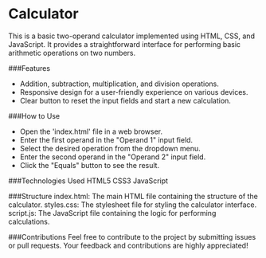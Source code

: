 # Calculator
This is a basic two-operand calculator implemented using HTML, CSS, and JavaScript. It provides a straightforward interface for performing basic arithmetic operations on two numbers.

###Features
+ Addition, subtraction, multiplication, and division operations.
+ Responsive design for a user-friendly experience on various devices.
+ Clear button to reset the input fields and start a new calculation.

###How to Use
+ Open the 'index.html' file in a web browser.
+ Enter the first operand in the "Operand 1" input field.
+ Select the desired operation from the dropdown menu.
+ Enter the second operand in the "Operand 2" input field.
+ Click the "Equals" button to see the result.

###Technologies Used
HTML5
CSS3
JavaScript

###Structure
index.html: The main HTML file containing the structure of the calculator.
styles.css: The stylesheet file for styling the calculator interface.
script.js: The JavaScript file containing the logic for performing calculations.

###Contributions
Feel free to contribute to the project by submitting issues or pull requests. Your feedback and contributions are highly appreciated!
